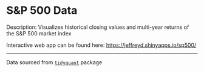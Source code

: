 # S&P 500 Data
Description: Visualizes historical closing values and multi-year returns of the S&P 500 market index

Interactive web app can be found here: https://jeffreyd.shinyapps.io/sp500/

___

Data sourced from [`tidyquant`](https://business-science.github.io/tidyquant/) package
